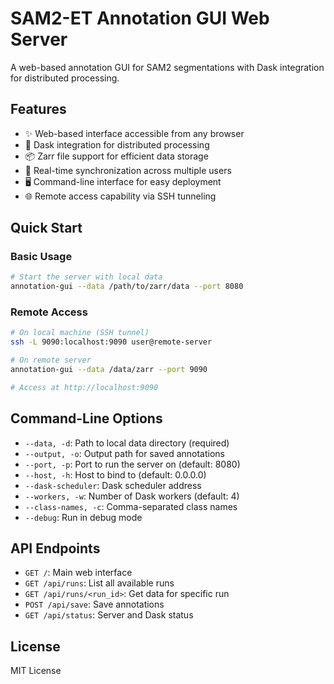 # SAM2-ET Annotation GUI Web Server

A web-based annotation GUI for SAM2 segmentations with Dask integration for distributed processing.

## Features

- ✨ Web-based interface accessible from any browser
- 🚀 Dask integration for distributed processing
- 📦 Zarr file support for efficient data storage
- 🔄 Real-time synchronization across multiple users
- 🖥️ Command-line interface for easy deployment
- 🌐 Remote access capability via SSH tunneling

## Quick Start

### Basic Usage

```bash
# Start the server with local data
annotation-gui --data /path/to/zarr/data --port 8080
```

### Remote Access

```bash
# On local machine (SSH tunnel)
ssh -L 9090:localhost:9090 user@remote-server

# On remote server
annotation-gui --data /data/zarr --port 9090

# Access at http://localhost:9090
```

## Command-Line Options

- `--data, -d`: Path to local data directory (required)
- `--output, -o`: Output path for saved annotations
- `--port, -p`: Port to run the server on (default: 8080)
- `--host, -h`: Host to bind to (default: 0.0.0.0)
- `--dask-scheduler`: Dask scheduler address
- `--workers, -w`: Number of Dask workers (default: 4)
- `--class-names, -c`: Comma-separated class names
- `--debug`: Run in debug mode

## API Endpoints

- `GET /`: Main web interface
- `GET /api/runs`: List all available runs
- `GET /api/runs/<run_id>`: Get data for specific run
- `POST /api/save`: Save annotations
- `GET /api/status`: Server and Dask status

## License

MIT License

